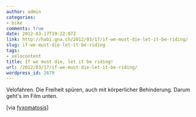 ```yaml
---
author: admin
categories:
- bike
comments: true
date: 2012-03-17T19:22:07Z
link: http://habi.gna.ch/2012/03/17/if-we-must-die-let-it-be-riding/
slug: if-we-must-die-let-it-be-riding
tags:
- velocontent
title: If we must die, let it be riding!
url: /2012/03/17/if-we-must-die-let-it-be-riding/
wordpress_id: 2679
---
```


Velofahren. Die Freiheit spüren, auch mit körperlicher Behinderung. Darum geht's im Film unten.





[via [fyxomatosis](http://www.fyxomatosis.com/index.php/blog/213-inspiration/889-if-we-must-die-let-it-be-riding)]
